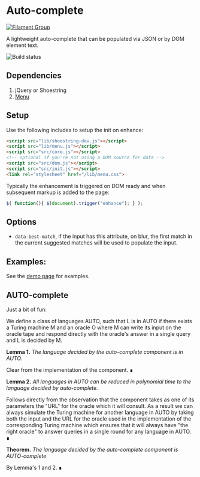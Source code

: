 # Auto-complete

[![Filament Group](http://filamentgroup.com/images/fg-logo-positive-sm-crop.png) ](http://www.filamentgroup.com/)

A lightweight auto-complete that can be populated via JSON or by DOM element text.

![Build status](https://api.travis-ci.org/filamentgroup/auto-complete.svg)

## Dependencies

1. jQuery or Shoestring
2. [Menu](https://github.com/filamentgroup/menu)

## Setup

Use the following includes to setup the init on enhance:

```html
<script src="lib/shoestring-dev.js"></script>
<script src="lib/menu.js"></script>
<script src="src/core.js"></script>
<!-- optional if you're not using a DOM source for data -->
<script src="src/dom.js"></script>
<script src="src/init.js"></script>
<link rel="stylesheet" href="/lib/menu.css">
```

Typically the enhancement is triggered on DOM ready and when subsequent markup is added to the page:

``` js
$( function(){ $(document).trigger("enhance"); } );
```

## Options

* `data-best-match`, if the input has this attribute, on blur, the first match in the current suggested matches will be used to populate the input.

## Examples:

See the [demo page](http://filamentgroup.github.io/auto-complete/) for examples.


## AUTO-complete

Just a bit of fun:

We define a class of languages AUTO, such that L is in AUTO if there exists a Turing machine M and an oracle O where M can write its input on the oracle tape and respond directly with the oracle's answer in a single query and L is decided by M.

**Lemma 1.** *The language decided by the auto-complete component is in AUTO.*

Clear from the implementation of the component. ∎

**Lemma 2.** *All languages in AUTO can be reduced in polynomial time to the language decided by auto-complete.*

Follows directly from the observation that the component takes as one of its parameters the "URL" for the oracle which it will consult. As a result we can always simulate the Turing machine for another language in AUTO by taking both the input and the URL for the oracle used in the implementation of the corresponding Turing machine which ensures that it will always have "the right oracle" to answer queries in a single round for any language in AUTO. ∎

**Theorem.** *The language decided by the auto-complete component is AUTO-complete*

By Lemma's 1 and 2. ∎
